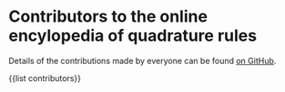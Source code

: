# Contributors to the online encylopedia of quadrature rules

Details of the contributions made by everyone can be found [on GitHub](https://github.com/quadraturerules/quadraturerules/graphs/contributors).

{{list contributors}}
